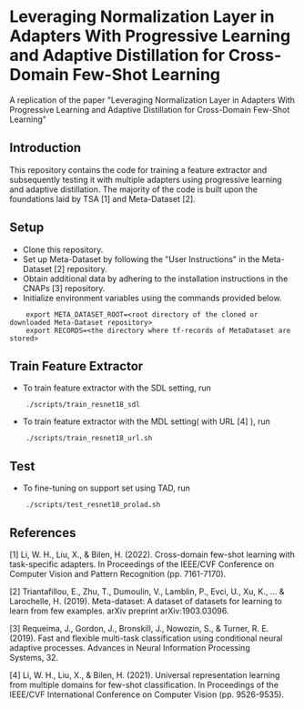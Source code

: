 # Leveraging Normalization Layer in Adapters With Progressive Learning and Adaptive Distillation for Cross-Domain Few-Shot Learning

A replication of the paper "Leveraging Normalization Layer in Adapters With Progressive Learning and Adaptive Distillation for Cross-Domain Few-Shot Learning"

## Introduction

This repository contains the code for training a feature extractor and subsequently testing it with multiple adapters using progressive learning and adaptive distillation. The majority of the code is built upon the foundations laid by TSA [1] and Meta-Dataset [2].


## Setup

* Clone this repository.
* Set up Meta-Dataset by following the "User Instructions" in the Meta-Dataset [2] repository.
* Obtain additional data by adhering to the installation instructions in the CNAPs [3] repository.
* Initialize environment variables using the commands provided below.
```
    export META_DATASET_ROOT=<root directory of the cloned or downloaded Meta-Dataset repository>
    export RECORDS=<the directory where tf-records of MetaDataset are stored>
```


## Train Feature Extractor
* To train feature extractor with the SDL setting, run
```
    ./scripts/train_resnet18_sdl
```
* To train feature extractor with the MDL setting( with URL [4] ), run
```
    ./scripts/train_resnet18_url.sh
```

## Test
* To fine-tuning on support set using TAD, run
```
    ./scripts/test_resnet18_prolad.sh
```

## References

[1] Li, W. H., Liu, X., & Bilen, H. (2022). Cross-domain few-shot learning with task-specific adapters. In Proceedings of the IEEE/CVF Conference on Computer Vision and Pattern Recognition (pp. 7161-7170).

[2] Triantafillou, E., Zhu, T., Dumoulin, V., Lamblin, P., Evci, U., Xu, K., ... & Larochelle, H. (2019). Meta-dataset: A dataset of datasets for learning to learn from few examples. arXiv preprint arXiv:1903.03096.

[3] Requeima, J., Gordon, J., Bronskill, J., Nowozin, S., & Turner, R. E. (2019). Fast and flexible multi-task classification using conditional neural adaptive processes. Advances in Neural Information Processing Systems, 32.

[4] Li, W. H., Liu, X., & Bilen, H. (2021). Universal representation learning from multiple domains for few-shot classification. In Proceedings of the IEEE/CVF International Conference on Computer Vision (pp. 9526-9535).



